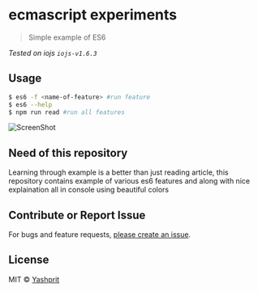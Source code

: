 # ecmascript experiments

> Simple example of ES6

*Tested on iojs `iojs-v1.6.3`*

## Usage
```sh
$ es6 -f <name-of-feature> #run feature
$ es6 --help
$ npm run read #run all features
```

![ScreenShot](https://raw.github.com/yashprit/ecmascript-six-experiment/master/screenshot.png)

## Need of this repository

Learning through example is a better than just reading article, this repository contains example of various es6 features and along with nice explaination all in console using beautiful colors



## Contribute or Report Issue
For bugs and feature requests, [please create an issue][issue-url].

## License

MIT © [Yashprit](yashprit.github.io)

[issue-url]: https://github.com/yashprit/git-first-commit/issues

